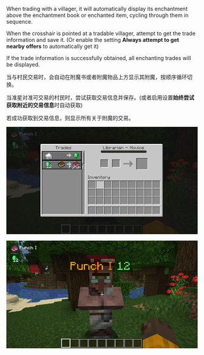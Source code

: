 When trading with a villager, it will automatically display its enchantment above the enchantment book or enchanted item, cycling through them in sequence.

When the crosshair is pointed at a tradable villager, attempt to get the trade information and save it. (Or enable the setting **Always attempt to get nearby offers** to automatically get it)

If the trade information is successfully obtained, all enchanting trades will be displayed.

当与村民交易时，会自动在附魔书或者附魔物品上方显示其附魔，按顺序循环切换。

当准星对准可交易的村民时，尝试获取交易信息并保存。(或者启用设置**始终尝试获取附近的交易信息**时自动获取)

若成功获取到交易信息，则显示所有关于附魔的交易。

![Screen](docs/img/screen.png)

![Game](docs/img/game.png)